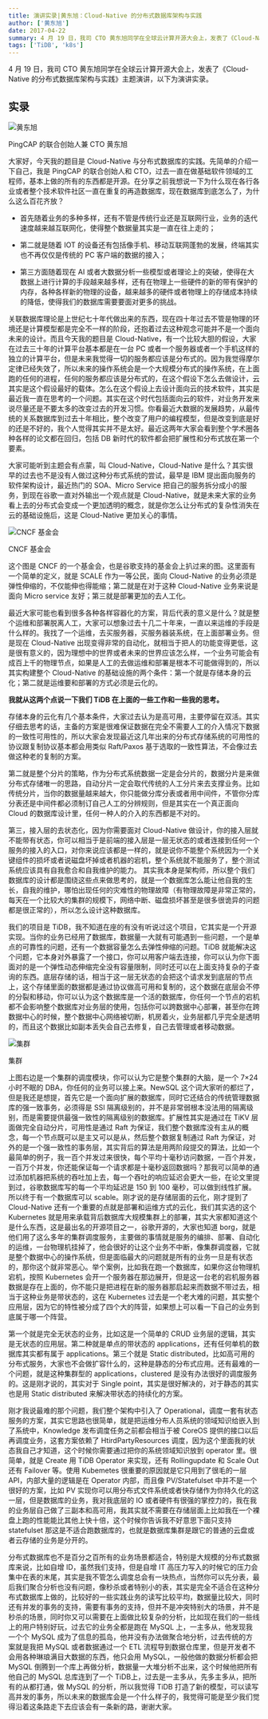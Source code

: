 ```yaml
---
title: 演讲实录|黄东旭：Cloud-Native 的分布式数据库架构与实践
author: ['黄东旭']
date: 2017-04-22
summary: 4 月 19 日，我司 CTO 黄东旭同学在全球云计算开源大会上，发表了《Cloud-Native 的分布式数据库架构与实践》主题演讲，以下为演讲实录。
tags: ['TiDB', 'k8s']
---
```


4 月 19 日，我司 CTO 黄东旭同学在全球云计算开源大会上，发表了《Cloud-Native 的分布式数据库架构与实践》主题演讲，以下为演讲实录。

## 实录

![黄东旭](media/talk-cloud-native/1.jpeg)

<div class="caption-center">PingCAP 的联合创始人兼 CTO 黄东旭</div>

大家好，今天我的题目是 Cloud-Native 与分布式数据库的实践。先简单的介绍一下自己，我是 PingCAP 的联合创始人和 CTO，过去一直在做基础软件领域的工程师，基本上做的所有的东西都是开源。在分享之前我想说一下为什么现在各行各业或者整个技术软件社区一直在重复的再造数据库，现在数据库到底怎么了，为什么这么百花齐放？


+ 首先随着业务的多种多样，还有不管是传统行业还是互联网行业，业务的迭代速度越来越互联网化，使得整个数据量其实是一直在往上走的；


+ 第二就是随着 IOT 的设备还有包括像手机、移动互联网蓬勃的发展，终端其实也不再仅仅是传统的 PC 客户端的数据的接入；


+ 第三方面随着现在 AI 或者大数据分析一些模型或者理论上的突破，使得在大数据上进行计算的手段越来越多样，还有在物理上一些硬件的新的带有保护的内存，各种各样新的物理的设备，越来越多的硬件或者物理上的存储成本持续的降低，使得我们的数据库需要要面对更多的挑战。


关联数据库理论是上世纪七十年代做出来的东西，现在四十年过去不管是物理的环境还是计算模型都是完全不一样的阶段，还抱着过去这种观念可能并不是一个面向未来的设计。而且今天我的题目是 Cloud-Native，有一个比较大胆的假设，大家在过去三十年的计算平台基本都是在一台 PC 或者一个服务器或者一个手机这样的独立的计算平台，但是未来我觉得一切的服务都应该是分布式的。因为我觉得摩尔定律已经失效了，所以未来的操作系统会是一个大规模分布式的操作系统，在上面跑的任何的进程，任何的服务都应该是分布式的，在这个假设下怎么去做设计，云其实是这个假设最好的载体。怎么在这个假设上去设计面向云的技术软件，其实是最近我一直在思考的一个问题。其实在这个时代包括面向云的软件，对业务开发来说尽量还是不要太多的改变过去的开发习惯。你看最近大数据的发展趋势，从最传统的关系数据库到过去十年相比，整个改变了用户的编程模型，但是改变到底是好的还是不好的，我个人觉得其实并不是太好。最近这两年大家会看到整个学术圈各种各样的论文都在回归，包括 DB 新时代的软件都会把扩展性和分布式放在第一个要素。


大家可能听到主题会有点蒙，叫 Cloud-Native，Cloud-Native 是什么？其实很早的过去也不是没有人做过这种分布式系统的尝试，最早是 IBM 提出面向服务的软件架构设计，最近热门的 SOA、Micro Service 把自己的服务拆分成小的服务，到现在谷歌一直对外输出一个观点就是 Cloud-Native，就是未来大家的业务看上去的分布式会变成一个更加透明的概念，就是你怎么让分布式的复杂性消失在云的基础设施后，这是 Cloud-Native 更加关心的事情。

![CNCF 基金会](media/talk-cloud-native/2.png)

<div class="caption-center">CNCF 基金会</div>

这个图是 CNCF 的一个基金会，也是谷歌支持的基金会上扒过来的图。这里面有一个简单的定义，就是 SCALE 作为一等公民，面向 Cloud-Native 的业务必须是弹性伸缩的，不仅能伸也得能缩；第二就是在对于这种 Cloud-Native 业务来说是面向 Micro service 友好；第三就是部署更加的去人工化。


最近大家可能也看到很多各种各样容器化的方案，背后代表的意义是什么？就是整个运维和部署脱离人工，大家可以想象过去十几二十年来，一直以来运维的手段是什么样的。我找了一个运维，去买服务器，买服务器装系统，在上面部署业务。但是现在 Cloud-Native 出现变得非常的自动化，就相当于把人的功能变得更低，这是很有意义的，因为理想中的世界或者未来的世界应该怎么样，一个业务可能会有成百上千的物理节点，如果是人工的去做运维和部署是根本不可能做得到的，所以其实构建整个 Cloud-Native 的基础设施的两个条件：第一个就是存储本身的云化；第二就是运维要和部署的方式必须是云化的。

**我就从这两个点说一下我们 TiDB 在上面的一些工作和一些我的思考。**


存储本身的云化有几个基本条件，大家过去认为是高可用，主要停留在双活。其实仔细去思考的话，主备的方案是很难保证数据在完全不需要人工的介入情况下数据的一致性可用性的，所以大家会发现最近这几年出来的分布式存储系统的可用性的协议跟复制协议基本都会用类似 Raft/Paxos 基于选取的一致性算法，不会像过去做这种老的复制的方案。

第二就是整个分片的策略，作为分布式系统数据一定是会分片的，数据分片是来做分布式存储唯一的思路，自动分片一定会取代传统的人工分片来去支撑业务。比如传统分片，当你的数据量越来越大，你只能做分库分表或者用中间件，不管你分库分表还是中间件都必须制订自己人工的分辨规则，但是其实在一个真正面向 Cloud 的数据库设计里，任何一种人的介入的东西都是不对的。

第三，接入层的去状态化，因为你需要面对 Cloud-Native 做设计，你的接入层就不能带有状态，你可以相当于是前端的接入层是一层无状态的或者连接到任何一个服务的接入的入口，对你来说应该都是一样的，就是说你不能整个系统因为一个关键组件的损坏或者说磁盘坏掉或者机器的宕机，整个系统就不能服务了，整个测试系统应该具有自我愈合和自我维护的能力。
其实我本身是架构师，所以整个我们数据库的设计都是围绕这些点来做思考的，就是一个数据库怎么能让他自我的生长，自我的维护，哪怕出现任何的灾难性的物理故障（有物理故障是非常正常的，每天在一个比较大的集群的规模下，网络中断、磁盘损坏甚至是很多很诡异的问题都是很正常的），所以怎么设计这种数据库。

我们的项目是 TiDB，我不知道在座的有没有听说过这个项目，它其实是一个开源实现。当你的业务已经用了数据库，数据量一大就有可能遇到一些问题，一个是单点的可靠性的问题，还有一个数据容量怎么去弹性伸缩的问题。TiDB 就能解决这个问题，它本身对外暴露了一个接口，你可以用客户端去连接，你可以认为你下面面对的是一个弹性动态伸缩完全没有容量限制，同时还可以在上面支持复杂的子查询的东西。底层存储的话，相当于这一层无状态的会把这个请求发到底层的节点上，这个存储里面的数据都是通过协议做高可用和复制的，这个数据在底层会不停的分裂和移动，你可以认为这个数据库是一个活的数据库，你任何一个节点的宕机都不会影响整个数据库对业务层的使用，包括你可以跨数据中心部署，甚至你在跨数据中心的时候，整个数据中心网络被切断，机房着火，业务层都几乎完全是透明的，而且这个数据比如副本丢失会自己去修复，自己去管理或者移动数据。

![集群](media/talk-cloud-native/3.png)

<div class="caption-center">集群</div>

上图右边是一个集群的调度模块，你可以认为它是整个集群的大脑，是一个 7×24 小时不眠的 DBA，你任何的业务可以接上来。NewSQL 这个词大家听的都烂了，但是我还是想提，首先它是一个面向扩展的数据库，同时它还结合的传统管理数据库的强一致事务，必须得是 SSI 隔离级别的，并不是非常弱根本没法用的隔离级别，而是需要提供最强一致性的隔离级别的数据库。扩展性其实是通过在 TiKV 层面做完全自动分片，可用性是通过 Raft 为保证，我们整个数据库没有主从的概念，每一个节点既可以是主又可以是从，然后整个数据复制通过 Raft 为保证，对外的是一个强一致性的事务层，其实背后的算法是用两阶段提交的算法，比如一个最简单的例子，我一百个并发过来很快，每个平均十毫秒访问数据，一百个并发，一百万个并发，你还能保证每一个请求都是十毫秒返回数据吗？那我可以简单的通过添加机器把系统的吞吐加上去，每一个吞吐的响应延迟会更大一些，在论文里提到过，谷歌数据库写的每一个平均延迟是 150 到 100 毫秒，可以做到线性扩展。所以终于有一个数据库可以 scable。刚才说的是存储层面的云化，刚才提到了 Cloud-Native 还有一个重要的点就是部署和运维方式的云化，我们其实选的这个 Kubernetes 就是用来承载背后数据库大规模集群上的部署，其实大家都知道这个是什么东西，这是最出名的开源项目之一，谷歌开源的，大家也知道 borg，就是他们用了这么多年的集群调度服务，主要做的事情就是服务的编排、部署、自动化的运维，一台物理机挂掉了，他会很好的让这个业务不中断，像集群调度器，它就是整个数据中心的操作系统，但是面临最大的问题就是所有的业务一旦是有状态的，那你这个就非常恶心。举个案例，比如我在跑一个数据库，如果你这台物理机宕机，按照 Kubernetes 会开一个服务器在那边展开，但是这一台老的宕机服务器数据是存在上面的，你不能只是把进程在新的服务器那启起来而数据不带过去，相当于这种业务是带状态的，这在 Kubernetes 过去是一个老大难的问题，其实整个应用层，因为它的特性被分成了四个大的阵营，如果想上可以看一下自己的业务到底属于哪一个阵营。

第一个就是完全无状态的业务，比如这是一个简单的 CRUD 业务层的逻辑，其实是无状态的应用层。第二种就是单点的带状态的 applications，还有任何单机的数据库其实都有属于 applications。第三个就是 Static distributed，比如高可用的分布式服务，大家也不会做扩容什么的，这种是静态的分布式应用。还有最难的一个问题，就是这种集群型的 applications，clustered 是没有办法很好的调度服务的。这是刚才说的，其实对于 Single point，其实是很好解决的，对于静态的其实也是用 Static distributed 来解决带状态的持续化的方案。

刚才我说最难的那个问题，我们整个架构中引入了 Operational，调度一套有状态服务的方案，其实它思路也很简单，就是把运维分布人员系统的领域知识给嵌入到了系统中，Knowledge 发布调度任务之前都会相当于被 CoreOS 提供的接口以后再调度业务，这套方案依赖了 HtirdPartyResources 调度，因为这个里面我的状态我自己才知道，这个时候你需要通过把你的系统领域知识放到 operator 里。很简单，就是 Create 用 TiDB Operator 来实现，还有 Rollingupdate 和 Scale Out 还有 Failover 等。使用 Kubemetes 很重要的原因就是它只用到了很毛的一层 API，内部大量的逻辑是在 Operator 内部，而且像 PV/Statefulset 中并不是一个很好的方案，比如 PV 实现你可以用分布式文件系统或者快存储作为你持久化的这一层，但是数据库的业务，我对我底层的 IO 或者硬件有很强的掌控力的，我在我的业务层自己做了三副本和高可用，我其实就不需要在存储层面上比如我在一个裸盘上跑的性能能比其他上快十倍，这个时候你告诉我不好意思下面只支持 statefulset 那这是不适合跑数据库的，也就是数据库集群是跟它的普通的云盘或者云存储的业务是分开的。

分布式数据库也不是百分之百所有的业务场景都适合，特别是大规模的分布式数据库来说，比如自增 ID，虽然我们支持，但是自增 IT 高压力写入的时候它的压力会集中在表的末尾，其实是我不管怎么调度总会有一块热点，当然你可以先分表，最后我们聚合分析也没有问题，像秒杀或者特别小的表，其实是完全不适合在这种分布式数据库上做的，比较好的一些实践业务的读写比较平均，数据量比较大，同时还有并发的事务的支持，需要有事务的支持，但并不是冲突特别大的场景，并不是秒杀的场景，同时你又可以需要在上面做比较复杂的分析，比如现在我们的一些线上的用户特别好玩，过去它的业务全都是跑在 MySQL 上，一主多从，他发现我一个个 MySQL 成为了信息的孤岛，他并没有办法做聚合地分析，过去传统的方案就是我把 MySQL 或者数据通过一个 ETL 流程导到数据仓库里，但是开发者不会用各种琳琅满目大数据的东西，他只会用 MySQL，一般他做的数据分析都会把 MySQL 倒腾到一个库上再做分析，数据量一大堆分析不出来，这个时候他把所有他自己的 MySQL 总库连到了一个 TiDB上，过去是一主多从，先多主多从，把所有的从都打通，做 MySQL 的分析，所以我觉得 TiDB 打造了新的模型，可以读写高并发的事务，所以未来的数据库会是一个什么样子的，我觉得可能是至少我们觉得沿着这条路走下去应该会有一条新的路，谢谢大家。
